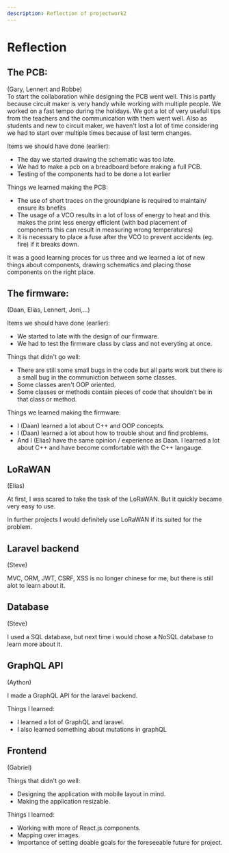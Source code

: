 ```yaml
---
description: Reflection of projectwork2
---
```


# Reflection

## **The PCB:**

\(Gary, Lennert and Robbe\)  
To start the collaboration while designing the PCB went well. This is partly because circuit maker is very handy while working with multiple people. We worked on a fast tempo during the holidays. We got a lot of very usefull tips from the teachers and the communication with  them went well. Also as students and new to circuit maker, we haven't lost a lot of time considering we had to start over multiple times because of last term changes. 

Items we should have done \(earlier\):

* The day we started drawing the schematic was too late.
* We had to make a pcb on a breadboard before making a full PCB.
* Testing of the components had to be done a lot earlier

Things we learned making the PCB:

* The use of short traces on the groundplane is required to maintain/ ensure its bnefits
* The usage of a VCO results in a lot of loss of energy to heat and this makes the print less energy efficient  \(with bad placement of components this can result in measuring wrong temperatures\)
* It is necessary to place a fuse after the VCO to prevent accidents \(eg. fire\) if it breaks down.

It was a good learning proces for us three and we learned a lot of new things about components, drawing schematics and placing those components on the right place.

## The firmware:

\(Daan, Elias, Lennert, Joni,...\)

Items we should have done \(earlier\):

* We started to late with the design of our firmware.
* We had to test the firmware class by class and not everyting at once.

Things that didn't go well:

* There are still some small bugs in the code but all parts work but there is a small bug in the communiction between some classes.
* Some classes aren't OOP oriented.
* Some classes or methods contain pieces of code that shouldn't be in that class or method.

  
Things we learned making the firmware:

* I \(Daan\) learned a lot about C++ and OOP concepts.
* I \(Daan\) learned a lot about how to trouble shout and find problems.
* And I \(Elias\) have the same opinion / experience as Daan. I learned a lot about C++ and have become comfortable with the C++ langauge.

## LoRaWAN

\(Elias\)

At first, I was scared to take the task of the LoRaWAN. But it quickly became very easy to use.

In further projects I would definitely use LoRaWAN if its suited for the problem.

##  Laravel backend

\(Steve\)

MVC, ORM, JWT, CSRF, XSS is no longer chinese for me,  but there is still alot to learn about it.

## Database

\(Steve\)

I used a SQL database, but next time i would chose a NoSQL database to learn more about it.

## GraphQL API

\(Aython\)

I made a GraphQL API for the laravel backend.

Things I learned:

* I learned a lot of GraphQL and laravel.
* I also learned something about mutations in graphQL

## Frontend

\(Gabriel\)

Things that didn't go well:

* Designing the application with mobile layout in mind.
* Making the application resizable. 

  
Things I learned:

* Working with more of React.js components.
* Mapping over images.
* Importance of setting doable goals for the foreseeable future for project.

